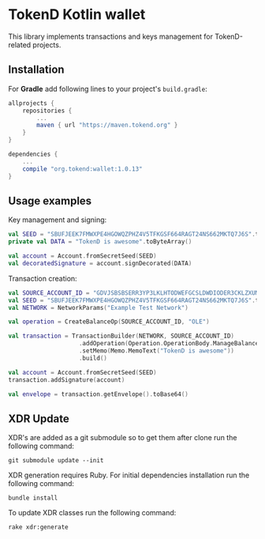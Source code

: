 # TokenD Kotlin wallet

This library implements transactions and keys management for TokenD-related projects.

## Installation

For **Gradle** add following lines to your project's `build.gradle`:
```groovy
allprojects {
    repositories {
        ...
        maven { url "https://maven.tokend.org" }
    }
}

dependencies {
    ...
    compile "org.tokend:wallet:1.0.13"
}

```

## Usage examples

Key management and signing:

```kotlin
val SEED = "SBUFJEEK7FMWXPE4HGOWQZPHZ4V5TFKGSF664RAGT24NS662MKTQ7J6S".toCharArray()
private val DATA = "TokenD is awesome".toByteArray()

val account = Account.fromSecretSeed(SEED)
val decoratedSignature = account.signDecorated(DATA)
```

Transaction creation:

```kotlin
val SOURCE_ACCOUNT_ID = "GDVJSBSBSERR3YP3LKLHTODWEFGCSLDWDIODER3CKLZXUMVPZOPT4MHY"
val SEED = "SBUFJEEK7FMWXPE4HGOWQZPHZ4V5TFKGSF664RAGT24NS662MKTQ7J6S".toCharArray()
val NETWORK = NetworkParams("Example Test Network")

val operation = CreateBalanceOp(SOURCE_ACCOUNT_ID, "OLE")

val transaction = TransactionBuilder(NETWORK, SOURCE_ACCOUNT_ID)
                    .addOperation(Operation.OperationBody.ManageBalance(operation))
                    .setMemo(Memo.MemoText("TokenD is awesome"))
                    .build()

val account = Account.fromSecretSeed(SEED)
transaction.addSignature(account)

val envelope = transaction.getEnvelope().toBase64()
```


## XDR Update
XDR's are added as a git submodule so to get them after clone run the following command:
```
git submodule update --init
```
XDR generation requires Ruby. For initial dependencies installation run the following command:
```
bundle install
```
To update XDR classes run the following command:
```
rake xdr:generate
```
